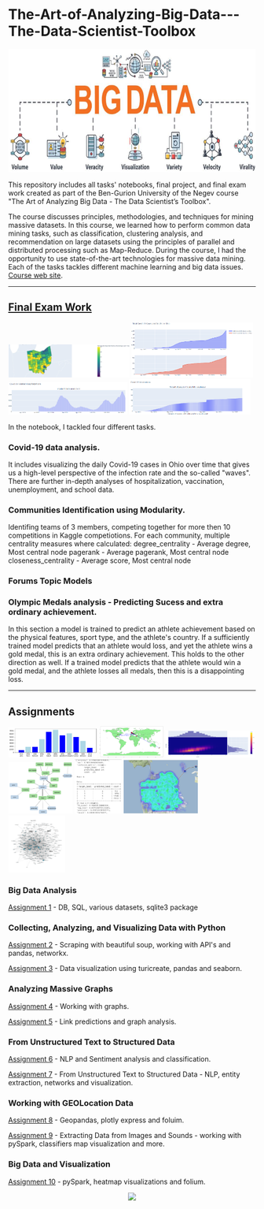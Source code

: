 # The-Art-of-Analyzing-Big-Data---The-Data-Scientist-Toolbox

<p align="center">
<img src="Media/Screenshot 2022-09-19 174124.png"  width="753" height="250">
</p>


This repository includes all tasks' notebooks, final project, and final exam work created as part of the Ben-Gurion University of the Negev course "The Art of Analyzing Big Data - The Data Scientist’s Toolbox". 

The course discusses principles, methodologies, and techniques for mining massive datasets. In this course, we learned how to perform common data mining tasks, such as classification, clustering analysis, and recommendation on large datasets using the principles of parallel and distributed processing such as Map-Reduce. During the course, I had the opportunity to use state-of-the-art technologies for massive data mining. Each of the tasks tackles different machine learning and big data issues. [Course web site](https://data4goodlab.github.io/lectures.html).

---
## [Final Exam Work](Covid-19_olympics_and_topic_models/Data_Science_Final_Exam.ipynb)

<p float="left">
  <img src="Media/Screenshot 2022-09-19 181408.png" width=49% />
  <img src="Media/final_2.png" width=49% />
  <img src="Media/final_3.png" width=48% />
  <img src="Media/final.png" width=49% /> 
</p>

In the notebook, I tackled four different tasks.

### Covid-19 data analysis. 
It includes visualizing the daily Covid-19 cases in Ohio over time that gives us a high-level perspective of the infection rate and the so-called "waves". There are further in-depth analyses of hospitalization, vaccination, unemployment, and school data.

### Communities Identification using Modularity. 
Identifing teams of 3 members, competing together for more then 10 competitions in Kaggle competiotions.
For each community, multiple centrality measures where calculated:
degree_centrality - Average degree, Most central node
pagerank - Average pagerank, Most central node
closeness_centrality - Average score, Most central node

### Forums Topic Models


### Olympic Medals analysis - Predicting Sucess and extra ordinary achievement.
In this section a model is trained to predict an athlete achievement based on the physical features, sport type, and the athlete's country. If a sufficiently trained model predicts that an athlete would loss, and yet the athlete wins a gold medal, this is an extra ordinary achievement. This holds to the other direction as well. If a trained model predicts that the athlete would win a gold medal, and the athlete losses all medals, then this is a disappointing loss.


---
## Assignments
<p float="left">
  <img src="Media/ass1.png" width=36% />
  <img src="Media/ass8.png" width=26% />
  <img src="Media/ass10.png" width=36% /> 
  <img src="Media/ass7_2.png" width=26% />
  <img src="Media/ass6.png" width=19% /> 
  <img src="Media/ass8_2.png" width=30% />
  <img src="Media/ass4_2.png" width=23% />
</p>


### Big Data Analysis
[Assignment 1](Assignments/Data_Sceince_HW_1.ipynb) - DB, SQL, various datasets, sqlite3 package

### Collecting, Analyzing, and Visualizing Data with Python
[Assignment 2](Assignments/Data_Sceince_HW_2.ipynb) - Scraping with beautiful soup, working with API's and pandas, networkx.

[Assignment 3](Assignments/Data_Sceince_HW_3.ipynb) - Data visualization using turicreate, pandas and seaborn.

### Analyzing Massive Graphs
[Assignment 4](Assignments/Data_Sceince_HW_4.ipynb) - Working with graphs.

[Assignment 5](Assignments/Data_Sceince_HW_5.ipynb) - Link predictions and graph analysis.

### From Unstructured Text to Structured Data
[Assignment 6](Assignments/Data_Sceince_HW_6.ipynb) - NLP and Sentiment analysis and classification.

[Assignment 7](Assignments/Data_Sceince_HW_7.ipynb) - From Unstructured Text to Structured Data - NLP, entity extraction, networks and visualization.

### Working with GEOLocation Data
[Assignment 8](Assignments/Data_Sceince_HW_8.ipynb) - Geopandas, plotly express and foluim.

[Assignment 9](Assignments/Data_Sceince_HW_9.ipynb) - Extracting Data from Images and Sounds - working with pySpark, classifiers map visualization and more.


### Big Data and Visualization
[Assignment 10](Assignments/Data_Sceince_HW_10.ipynb) - pySpark, heatmap visualizations and folium.


<!--- 
<p align="left">
<img src="Media/ass2.png" width="300" height="280">
</p>
--->

<p align="center">
<img src="https://in.bgu.ac.il/marketing/DocLib/Pages/graphics/heb-en-arabic-logo-small.png">
</p>
